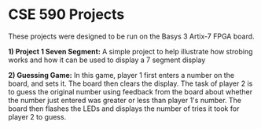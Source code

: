 # CSE 590 Projects
These projects were designed to be run on the Basys 3 Artix-7 FPGA board.

**1) Project 1 Seven Segment:**
A simple project to help illustrate how strobing works and how it can be used to display a 7 segment display

**2) Guessing Game:**
 In this game, player 1 first enters a number on the board, and sets it. The board then clears the display. The task of player 2 is to guess the original number using feedback from the board about whether the number just entered was greater or less than player 1's number. The board then flashes the LEDs and displays the number of tries it took for player 2 to guess.
